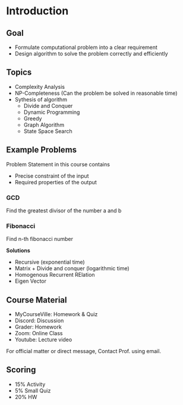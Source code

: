 # Introduction

## Goal

- Formulate computational problem into a clear requirement
- Design algorithm to solve the problem correctly and efficiently

## Topics

- Complexity Analysis
- NP-Completeness (Can the problem be solved in reasonable time)
- Sythesis of algorithm
	- Divide and Conquer
	- Dynamic Programming
	- Greedy
	- Graph Algorithm
	- State Space Search

## Example Problems

Problem Statement in this course contains

- Precise constraint of the input
- Required properties of the output

### GCD

Find the greatest divisor of the number a and b

### Fibonacci

Find n-th fibonacci number

**Solutions**

- Recursive (exponential time)
- Matrix + Divide and conquer (logarithmic time)
- Homogenous Recurrent RElation
- Eigen Vector

## Course Material

- MyCourseVille: Homework & Quiz
- Discord: Discussion
- Grader: Homework
- Zoom: Online Class
- Youtube: Lecture video

For official matter or direct message, Contact Prof. using email.

## Scoring

- 15% Activity
- 5% Small Quiz
- 20% HW
